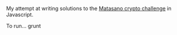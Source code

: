 
My attempt at writing solutions to the [Matasano crypto challenge](http://cryptopals.com) in Javascript.

To run...
  grunt
